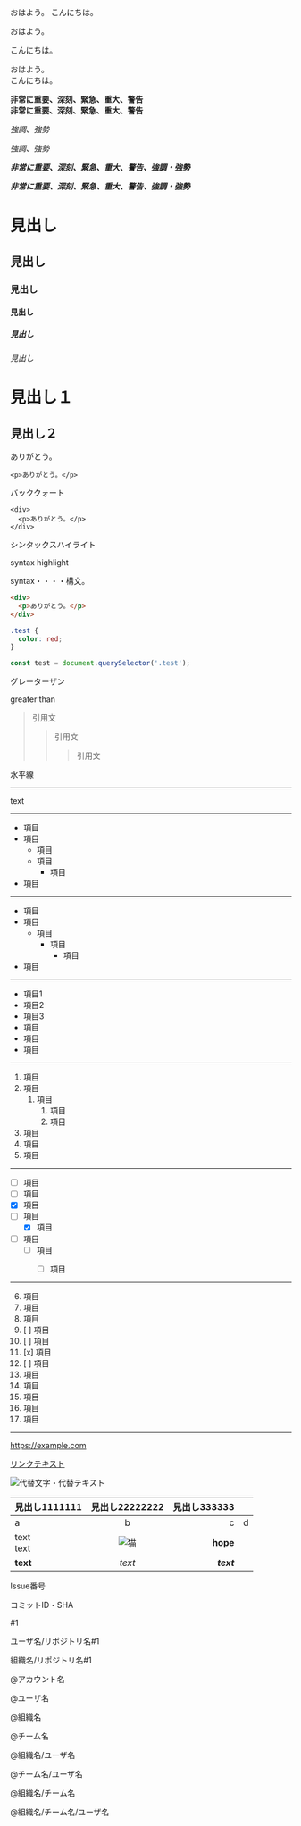 おはよう。
こんにちは。




おはよう。

こんにちは。




おはよう。  
こんにちは。




**非常に重要、深刻、緊急、重大、警告**  
__非常に重要、深刻、緊急、重大、警告__




*強調、強勢*

_強調、強勢_




***非常に重要、深刻、緊急、重大、警告、強調・強勢***

___非常に重要、深刻、緊急、重大、警告、強調・強勢___




# 見出し
## 見出し
### 見出し
#### 見出し
##### 見出し
###### 見出し




見出し１
=

見出し２
-




<p>ありがとう。</p>

`<p>ありがとう。</p>`

バッククォート




    <div>
      <p>ありがとう。</p>
    </div>




シンタックスハイライト

syntax highlight

syntax・・・・構文。


```html
<div>
  <p>ありがとう。</p>
</div>
```


```css
.test {
  color: red;
}
```


```javascript
const test = document.querySelector('.test');
```




グレーターザン

greater than


> 引用文
> > 引用文
> > > 引用文




水平線


---

text

***




- 項目
- 項目
  - 項目
  - 項目
    - 項目
- 項目


---


* 項目
* 項目
  * 項目
    * 項目
      * 項目
* 項目


---


+ 項目1
+ 項目2
+ 項目3
+ 項目
+ 項目
+ 項目


---


1. 項目
1. 項目
    1. 項目
        1. 項目
        1. 項目
1. 項目
1. 項目
1. 項目


---


- [ ] 項目
- [ ] 項目
- [x] 項目
- [ ] 項目
  - [x] 項目
- [ ] 項目
  - [ ] 項目
    - [ ] 項目


---


6. 項目
2. 項目
2. 項目
2. [ ] 項目
2. [ ] 項目
2. [x] 項目
2. [ ] 項目
2. 項目
2. 項目
2. 項目
2. 項目
2. 項目


---




https://example.com




[リンクテキスト](https://example.com)




![代替文字・代替テキスト](cat.jpg)



|見出し1111111|見出し22222222|見出し333333||
|:-|:-:|-:|-|
|a|b|c|d|
|text<br>text|![猫](cat.jpg)|<b>hope</b>|
|**text**|*text*|***text***|




Issue番号

コミットID・SHA


#1

ユーザ名/リポジトリ名#1

組織名/リポジトリ名#1




@アカウント名

@ユーザ名

@組織名

@チーム名

@組織名/ユーザ名

@チーム名/ユーザ名

@組織名/チーム名

@組織名/チーム名/ユーザ名
